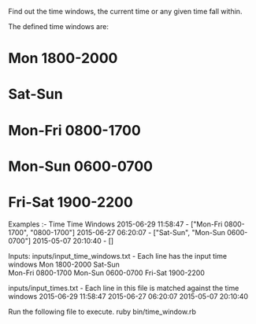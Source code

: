 Find out the time windows, the current time or any given time fall within.
 
The defined time windows are:
  # Mon 1800-2000
  # Sat-Sun          
  # Mon-Fri 0800-1700
  # Mon-Sun 0600-0700
  # Fri-Sat 1900-2200
 
  Examples :-
  Time                      Time Windows
  2015-06-29 11:58:47  - ["Mon-Fri 0800-1700", "0800-1700"]
  2015-06-27 06:20:07  - ["Sat-Sun", "Mon-Sun 0600-0700"]
  2015-05-07 20:10:40  - []

Inputs:
inputs/input_time_windows.txt - Each line has the  input time windows
Mon 1800-2000
Sat-Sun          
Mon-Fri 0800-1700
Mon-Sun 0600-0700
Fri-Sat 1900-2200

inputs/input_times.txt - Each line in this file is matched against the time windows
2015-06-29 11:58:47
2015-06-27 06:20:07
2015-05-07 20:10:40

Run the following file to execute.
ruby bin/time_window.rb 
